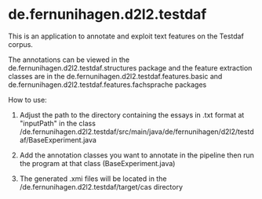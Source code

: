 # de.fernunihagen.d2l2.testdaf
This is an application to annotate and exploit text features on the Testdaf corpus.

The annotations can be viewed in the de.fernunihagen.d2l2.testdaf.structures package and the feature extraction classes are in the de.fernunihagen.d2l2.testdaf.features.basic and de.fernunihagen.d2l2.testdaf.features.fachsprache packages

How to use:

1. Adjust the path to the directory containing the essays in .txt format at "inputPath" in the class /de.fernunihagen.d2l2.testdaf/src/main/java/de/fernunihagen/d2l2/testdaf/BaseExperiment.java

2. Add the annotation classes you want to annotate in the pipeline then run the program at that class (BaseExperiment.java)

3. The generated .xmi files will be located in the /de.fernunihagen.d2l2.testdaf/target/cas directory
